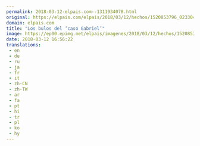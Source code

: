 ```yaml
---
permalink: 2018-03-12-elpais.com--1311934078.html
original: https://elpais.com/elpais/2018/03/12/hechos/1520853796_023304.html#?ref=rss&format=simple&link=link
domain: elpais.com
title: "Los bulos del ‘caso Gabriel’"
image: https://ep00.epimg.net/elpais/imagenes/2018/03/12/hechos/1520853796_023304_1520857903_rrss_normal.jpg
date: 2018-03-12 16:56:22
translations: 
 - en
 - de
 - ru
 - ja
 - fr
 - it
 - zh-CN
 - zh-TW
 - ar
 - fa
 - pt
 - hi
 - tr
 - pl
 - ko
 - hy
---
```


